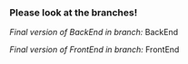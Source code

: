### Please look at the branches!
*Final version of BackEnd in branch:* BackEnd

*Final version of FrontEnd in branch:* FrontEnd
